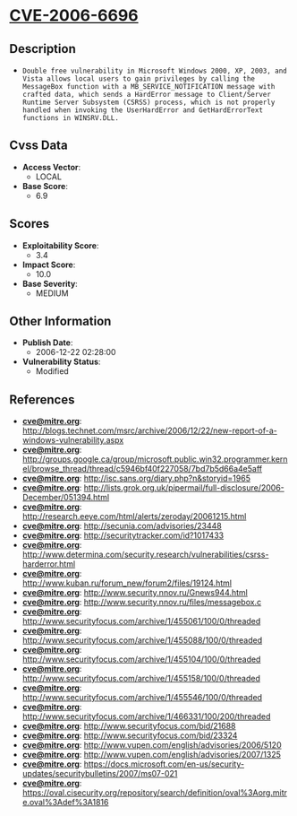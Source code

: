 
# [CVE-2006-6696](https://cve.mitre.org/cgi-bin/cvename.cgi?name=CVE-2006-6696)

## Description

- `Double free vulnerability in Microsoft Windows 2000, XP, 2003, and Vista allows local users to gain privileges by calling the MessageBox function with a MB_SERVICE_NOTIFICATION message with crafted data, which sends a HardError message to Client/Server Runtime Server Subsystem (CSRSS) process, which is not properly handled when invoking the UserHardError and GetHardErrorText functions in WINSRV.DLL.`

## Cvss Data

- **Access Vector**:
  - LOCAL
- **Base Score**:
  - 6.9

## Scores

- **Exploitability Score**:
  - 3.4
- **Impact Score**:
  - 10.0
- **Base Severity**:
  - MEDIUM

## Other Information

- **Publish Date**:
  - 2006-12-22 02:28:00
- **Vulnerability Status**:
  - Modified

## References

- **cve@mitre.org**: http://blogs.technet.com/msrc/archive/2006/12/22/new-report-of-a-windows-vulnerability.aspx
- **cve@mitre.org**: http://groups.google.ca/group/microsoft.public.win32.programmer.kernel/browse_thread/thread/c5946bf40f227058/7bd7b5d66a4e5aff
- **cve@mitre.org**: http://isc.sans.org/diary.php?n&storyid=1965
- **cve@mitre.org**: http://lists.grok.org.uk/pipermail/full-disclosure/2006-December/051394.html
- **cve@mitre.org**: http://research.eeye.com/html/alerts/zeroday/20061215.html
- **cve@mitre.org**: http://secunia.com/advisories/23448
- **cve@mitre.org**: http://securitytracker.com/id?1017433
- **cve@mitre.org**: http://www.determina.com/security.research/vulnerabilities/csrss-harderror.html
- **cve@mitre.org**: http://www.kuban.ru/forum_new/forum2/files/19124.html
- **cve@mitre.org**: http://www.security.nnov.ru/Gnews944.html
- **cve@mitre.org**: http://www.security.nnov.ru/files/messagebox.c
- **cve@mitre.org**: http://www.securityfocus.com/archive/1/455061/100/0/threaded
- **cve@mitre.org**: http://www.securityfocus.com/archive/1/455088/100/0/threaded
- **cve@mitre.org**: http://www.securityfocus.com/archive/1/455104/100/0/threaded
- **cve@mitre.org**: http://www.securityfocus.com/archive/1/455158/100/0/threaded
- **cve@mitre.org**: http://www.securityfocus.com/archive/1/455546/100/0/threaded
- **cve@mitre.org**: http://www.securityfocus.com/archive/1/466331/100/200/threaded
- **cve@mitre.org**: http://www.securityfocus.com/bid/21688
- **cve@mitre.org**: http://www.securityfocus.com/bid/23324
- **cve@mitre.org**: http://www.vupen.com/english/advisories/2006/5120
- **cve@mitre.org**: http://www.vupen.com/english/advisories/2007/1325
- **cve@mitre.org**: https://docs.microsoft.com/en-us/security-updates/securitybulletins/2007/ms07-021
- **cve@mitre.org**: https://oval.cisecurity.org/repository/search/definition/oval%3Aorg.mitre.oval%3Adef%3A1816
